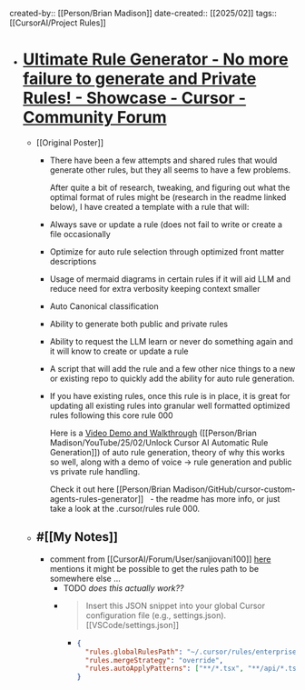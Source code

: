 created-by:: [[Person/Brian Madison]]
date-created:: [[2025/02]]
tags:: [[CursorAI/Project Rules]]

- # [Ultimate Rule Generator - No more failure to generate and Private Rules! - Showcase - Cursor - Community Forum](https://forum.cursor.com/t/ultimate-rule-generator-no-more-failure-to-generate-and-private-rules/51782)
	- [[Original Poster]]
		- There have been a few attempts and shared rules that would generate other rules, but they all seems to have a few problems.
		  
		  After quite a bit of research, tweaking, and figuring out what the optimal format of rules might be (research in the readme linked below), I have created a template with a rule that will:
		- Always save or update a rule (does not fail to write or create a file occasionally
		- Optimize for auto rule selection through optimized front matter descriptions
		- Usage of mermaid diagrams in certain rules if it will aid LLM and reduce need for extra verbosity keeping context smaller
		- Auto Canonical classification
		- Ability to generate both public and private rules
		- Ability to request the LLM learn or never do something again and it will know to create or update a rule
		- A script that will add the rule and a few other nice things to a new or existing repo to quickly add the ability for auto rule generation.
		- If you have existing rules, once this rule is in place, it is great for updating all existing rules into granular well formatted optimized rules following this core rule 000
		  
		  Here is a [Video Demo and Walkthrough](https://youtu.be/jEhvwYkI-og) ([[Person/Brian Madison/YouTube/25/02/Unlock Cursor AI Automatic Rule Generation]]) of auto rule generation, theory of why this works so well, along with a demo of voice → rule generation and public vs private rule handling.
		  
		  Check it out here [[Person/Brian Madison/GitHub/cursor-custom-agents-rules-generator]]   - the readme has more info, or just take a look at the .cursor/rules rule 000.
	- ## #[[My Notes]]
		- comment from [[CursorAI/Forum/User/sanjiovani100]] [here](https://forum.cursor.com/t/ultimate-rule-generator-no-more-failure-to-generate-and-private-rules/51782/17?u=codekiln) mentions it might be possible to get the rules path to be somewhere else  ...
			- TODO *does this actually work??*
			- > Insert this JSON snippet into your global Cursor configuration file (e.g., settings.json). [[VSCode/settings.json]]
				- ```json
				  {
				    "rules.globalRulesPath": "~/.cursor/rules/enterprise-standards",
				    "rules.mergeStrategy": "override",
				    "rules.autoApplyPatterns": ["**/*.tsx", "**/api/*.ts"]
				  }
				  ```